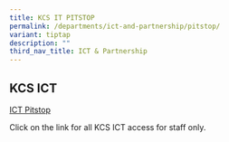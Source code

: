 ```yaml
---
title: KCS IT PITSTOP
permalink: /departments/ict-and-partnership/pitstop/
variant: tiptap
description: ""
third_nav_title: ICT & Partnership
---
```

<h2>KCS ICT</h2><p><a href="\\D5608PMOE01\Sharing\STAFF MATTERS\ICT matters" rel="noopener noreferrer nofollow" target="_blank">ICT Pitstop</a></p><p>Click on the link for all KCS ICT access for staff only.</p>